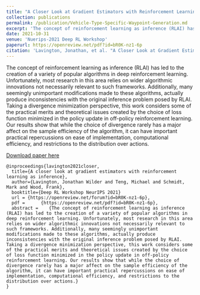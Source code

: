 ```yaml
---
title: "A Closer Look at Gradient Estimators with Reinforcement Learning as Inference"
collection: publications
permalink: /publication/Vehicle-Type-Specific-Waypoint-Generation.md
excerpt: 'The concept of reinforcement learning as inference (RLAI) has led to the creation of a variety of popular algorithms in deep reinforcement learning. Unfortunately, most research in this area relies on wider algorithmic innovations not necessarily relevant to such frameworks. Additionally, many seemingly unimportant modifications made to these algorithms, actually produce inconsistencies with the original inference problem posed by RLAI. Taking a divergence minimization perspective, this work considers some of the practical merits and theoretical issues created by the choice of loss function minimized in the policy update in off-policy reinforcement learning. Our results show that while the choice of divergence rarely has a major affect on the sample efficiency of the algorithm, it can have important practical repercussions on ease of implementation, computational efficiency, and restrictions to the distribution over actions.'
date: 2021-10-31
venue: 'Nuerips-2021 Deep RL Workshop'
paperurl: https://openreview.net/pdf?id=bR0K-nz1-6p
citation: 'Lavington, Jonathan, et al. "A Closer Look at Gradient Estimators with Reinforcement Learning as Inference." '
---
```

The concept of reinforcement learning as inference (RLAI) has led to the creation of a variety of popular algorithms in deep reinforcement learning. Unfortunately, most research in this area relies on wider algorithmic innovations not necessarily relevant to such frameworks. Additionally, many seemingly unimportant modifications made to these algorithms, actually produce inconsistencies with the original inference problem posed by RLAI. Taking a divergence minimization perspective, this work considers some of the practical merits and theoretical issues created by the choice of loss function minimized in the policy update in off-policy reinforcement learning. Our results show that while the choice of divergence rarely has a major affect on the sample efficiency of the algorithm, it can have important practical repercussions on ease of implementation, computational efficiency, and restrictions to the distribution over actions.

[Download paper here](https://openreview.net/pdf?id=bR0K-nz1-6p)

```  
@inproceedings{lavington2021closer,
  title={A closer look at gradient estimators with reinforcement learning as inference},
  author={Lavington, Jonathan Wilder and Teng, Michael and Schmidt, Mark and Wood, Frank},
  booktitle={Deep RL Workshop NeurIPS 2021}
  url = {https://openreview.net/forum?id=bR0K-nz1-6p}, 
  pdf = 	 {https://openreview.net/pdf?id=bR0K-nz1-6p},
  abstract = 	{The concept of reinforcement learning as inference (RLAI) has led to the creation of a variety of popular algorithms in deep reinforcement learning. Unfortunately, most research in this area relies on wider algorithmic innovations not necessarily relevant to such frameworks. Additionally, many seemingly unimportant modifications made to these algorithms, actually produce inconsistencies with the original inference problem posed by RLAI. Taking a divergence minimization perspective, this work considers some of the practical merits and theoretical issues created by the choice of loss function minimized in the policy update in off-policy reinforcement learning. Our results show that while the choice of divergence rarely has a major affect on the sample efficiency of the algorithm, it can have important practical repercussions on ease of implementation, computational efficiency, and restrictions to the distribution over actions.}
}
 ```
